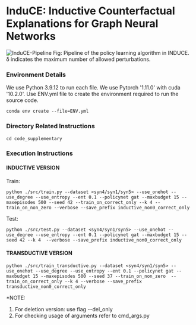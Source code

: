 # InduCE: Inductive Counterfactual Explanations for Graph Neural Networks
 
![InduCE-Pipeline](https://github.com/Samidha09/InduCE/blob/master/induce.png)
Fig: Pipeline of the policy learning algorithm in INDUCE. δ indicates the maximum number of allowed perturbations.


### Environment Details
We use Python 3.9.12 to run each file. We use Pytorch '1.11.0' with cuda '10.2.0'. Use ENV.yml file to create the environment required to run the source code. 
```
conda env create --file=ENV.yml
```
### Directory Related Instructions
```
cd code_supplementary
```
<!-- Make the following directories to store results:
```
mkdir logs/syn1
mkdir logs/syn4
mkdir logs/syn5
mkdir results/syn1
mkdir results/syn4
mkdir results/syn5
mkdir saved_model/syn1
mkdir saved_model/syn4
mkdir saved_model/syn5
```
-->

### Execution Instructions

#### INDUCTIVE VERSION
Train:
```
python ./src/train.py --dataset <syn4/syn1/syn5> --use_onehot --use_degree --use_entropy --ent 0.1 --policynet gat --maxbudget 15 --maxepisodes 500 --seed 42 --train_on_correct_only --k 4 --train_on_non_zero --verbose --save_prefix inductive_non0_correct_only
```
Test:
```
python ./src/test.py --dataset <syn4/syn1/syn5> --use_onehot --use_degree --use_entropy --ent 0.1 --policynet gat --maxbudget 15 --seed 42 --k 4  --verbose --save_prefix inductive_non0_correct_only 

```
#### TRANSDUCTIVE VERSION
```
python ./src/train_transductive.py --dataset <syn4/syn1/syn5> --use_onehot --use_degree --use_entropy --ent 0.1 --policynet gat --maxbudget 15 --maxepisodes 500 --seed 37 --train_on_non_zero  --train_on_correct_only --k 4 --verbose --save_prefix transductive_non0_correct_only 
```
*NOTE: 
1. For deletion version: use flag --del_only
2. For checking usage of arguments refer to cmd_args.py

<!-- #### UPDATED RUNNING TIME
We optimized our evaluation time further and achieved a speed-up of 3.67x and 4.1x over InduCE-inductive and InduCE-transductive respectively (i.e., over values reported in the paper). Thus, Table 4 of the paper has been updated as follows:

| Method  | Tree-Cycles | Tree-Grid  | BA-Shapes |
| ------------- | ------------- | ------------- | ------------- |
| GEM  | 0.16  | 0.73  | 8.64  |
| CFGNNExplainer  | 1295.66  | 2382.51  | 3964.36  |
| CF^2(&alpha; = 0.6) | 304.13  | 154.88 | 2627.09 |
| CF^2(&alpha; = 0)  | 165.56  | 249.92  | 2565.87  |
| InduCE-inductive | 4.36  | 17.64  | 68.33  |
| InduCE-transductive  | 66.08  | 331.58  |  6546.48 | 

Table 4: Running times (in seconds) of each algorithm.

According to the above values, we see that InduCE-inductive provides **79x** average speed-up over the transductive baselines as opposed to **28x** (reported in the paper).-->
